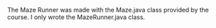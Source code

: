 The Maze Runner was made with the Maze.java class provided by the course. 
I only wrote the MazeRunner.java class.
